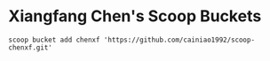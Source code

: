 # Xiangfang Chen's Scoop Buckets

`scoop bucket add chenxf 'https://github.com/cainiao1992/scoop-chenxf.git'`
